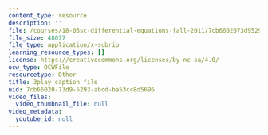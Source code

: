 ```yaml
---
content_type: resource
description: ''
file: /courses/18-03sc-differential-equations-fall-2011/7cb6602073d95293abcdba53cc8d5696_z-meBrqcy_I.vtt
file_size: 48077
file_type: application/x-subrip
learning_resource_types: []
license: https://creativecommons.org/licenses/by-nc-sa/4.0/
ocw_type: OCWFile
resourcetype: Other
title: 3play caption file
uid: 7cb66020-73d9-5293-abcd-ba53cc8d5696
video_files:
  video_thumbnail_file: null
video_metadata:
  youtube_id: null
---
```

